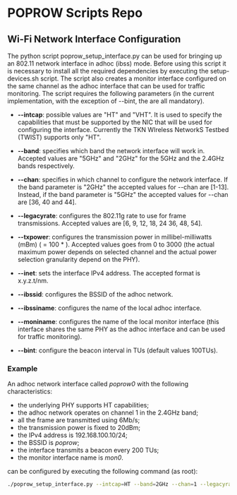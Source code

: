 POPROW Scripts Repo
===

## Wi-Fi Network Interface Configuration

The python script poprow_setup_interface.py can be used for bringing up an
802.11 network interface in adhoc (ibss) mode. Before using this script it is
necessary to install all the required dependencies by executing the
setup-devices.sh script. The script also creates a monitor interface configured
on the same channel as the adhoc interface that can be used for traffic
monitoring. The script requires the following parameters (in the current
implementation, with the exception of --bint, the are all mandatory).

* __-\-intcap__: possible values are "HT" and "VHT". It is used to specify the
  capabilities that must be supported by the NIC that will be used for
configuring the interface. Currently the TKN WIreless NetworkS Testbed (TWIST)
supports only "HT".

* __-\-band__: specifies which band the network interface will work in. Accepted
  values are "5GHz" and "2GHz" for the 5GHz and the 2.4GHz bands respectively.

* __-\-chan__: specifies in which channel to configure the network interface. If
  the band parameter is "2GHz" the accepted values for --chan are [1-13].
Instead, if the band parameter is "5GHz" the accepted values for --chan are [36,
40 and 44].

* __-\-legacyrate__: configures the 802.11g rate to use for frame transmissions.
  Accepted values are [6, 9, 12, 18, 24 36, 48, 54].

* __-\-txpower__: configures the transmission power in millibel-milliwatts (mBm)
  (<power in mBm> = 100 * <power in dBm>). Accepted values goes from 0 to 3000
(the actual maximum power depends on selected channel and the actual power
selection granularity depend on the PHY).

* __-\-inet__: sets the interface IPv4 address. The accepted format is
  x.y.z.t/nm.

* __-\-ibssid__: configures the BSSID of the adhoc network.

* __-\-ibssiname__: configures the name of the local adhoc interface.

* __-\-moniname__: configures the name of the local monitor interface (this
  interface shares the same PHY as the adhoc interface and can be used for
traffic monitoring).

* __-\-bint__: configure the beacon interval in TUs (default values 100TUs).


### Example

An adhoc network interface called _poprow0_ with the following characteristics:

* the underlying PHY supports HT capabilities;
* the adhoc network operates on channel 1 in the 2.4GHz band;
* all the frame are transmitted using 6Mb/s;
* the transmission power is fixed to 20dBm;
* the IPv4 address is 192.168.100.10/24;
* the BSSID is _poprow_;
* the interface transmits a beacon every 200 TUs;
* the monitor interface name is _mon0_.

can be configured by executing the following command (as root):

```bash
./poprow_setup_interface.py --intcap=HT --band=2GHz --chan=1 --legacyrate=6 --txpower=2000 --inet=192.168.100.10/24 --ibssid=poprow --ibssiname=poprow0 --moniname=mon0 --bint=200
```
